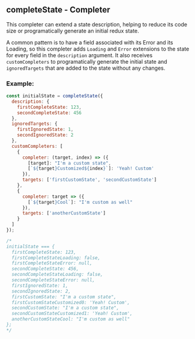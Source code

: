 ## completeState - Completer

This completer can extend a state description, helping to reduce its code size or programatically generate an initial redux state.

A common pattern is to have a field associated with its Error and its Loading, so this completer adds `Loading` and `Error` extensions to the state for every field in the `description` argument. It also receives `customCompleters` to programatically generate the initial state and `ignoredTargets` that are added to the state without any changes.

### Example:
```js
const initialState = completeState({
  description: {
    firstCompleteState: 123,
    secondCompleteState: 456
  },
  ignoredTargets: {
    firstIgnoredState: 1,
    secondIgnoredState: 2
  },
  customCompleters: [
    {
      completer: (target, index) => ({
        [target]: "I'm a custom state",
        [`${target}Customized${index}`]: 'Yeah! Custom'
      }),
      targets: ['firstCustomState', 'secondCustomState']
    },
    {
      completer: target => ({
        [`${target}Cool`]: "I'm custom as well"
      }),
      targets: ['anotherCustomState']
    }
  ]
});

/*
initialState === {
  firstCompleteState: 123,
  firstCompleteStateLoading: false,
  firstCompleteStateError: null,
  secondCompleteState: 456,
  secondCompleteStateLoading: false,
  secondCompleteStateError: null,
  firstIgnoredState: 1,
  secondIgnoredState: 2,
  firstCustomState: "I'm a custom state",
  firstCustomStateCustomized0: 'Yeah! Custom',
  secondCustomState: "I'm a custom state",
  secondCustomStateCustomized1: 'Yeah! Custom',
  anotherCustomStateCool: "I'm custom as well"
};
*/
```
